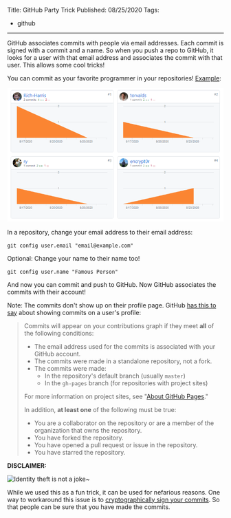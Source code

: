 Title: GitHub Party Trick
Published: 08/25/2020
Tags:

 - github
---

GitHub associates commits with people via email addresses. Each commit is signed with a commit and a name. So when you push a repo to GitHub, it looks for a user with that email address and associates the commit with that user. This allows some cool tricks!

You can commit as your favorite programmer in your repositories! [Example](https://github.com/encrypt0r/trick/graphs/contributors):

![List of contributors contains Rhyan Dhall, Rich Harris, and Linus Torvalds](../assets/images/posts/github-party-trick/contributors.png)

In a repository, change your email address to their email address:

```
git config user.email "email@example.com"
```

Optional: Change your name to their name too!

```
git config user.name "Famous Person"
```

And now you can commit and push to GitHub. Now GitHub associates the commits with their account!

Note: The commits don't show up on their profile page. GitHub [has this to say](https://docs.github.com/en/github/setting-up-and-managing-your-github-profile/why-are-my-contributions-not-showing-up-on-my-profile#commits) about showing commits on a user's profile:

> Commits will appear on your contributions graph if they meet **all** of the following conditions:
>
> - The email address used for the commits is associated with your GitHub account.
> - The commits were made in a standalone repository, not a fork.
> - The commits were made:
>   - In the repository's default branch (usually `master`)
>   - In the `gh-pages` branch (for repositories with project sites)
>
> For more information on project sites, see "[About GitHub Pages](https://docs.github.com/en/github/working-with-github-pages/about-github-pages#types-of-github-pages-sites)."
>
> In addition, **at least one** of the following must be true:
>
> - You are a collaborator on the repository or are a member of the organization that owns the repository.
> - You have forked the repository.
> - You have opened a pull request or issue in the repository.
> - You have starred the repository.

**DISCLAIMER:** 

![Identity theft is not a joke~](https://s.yimg.com/ny/api/res/1.2/27_UvTRiSb4a5C42zgkIeQ--~A/YXBwaWQ9aGlnaGxhbmRlcjtzbT0xO3c9NTAwO2g9MjAw/http://media.zenfs.com/en/homerun/feed_manager_auto_publish_494/3da2941d2b6e5249f73bed9bd44fdbf3)

While we used this as a fun trick, it can be used for nefarious reasons. One way to workaround this issue is to [cryptographically sign your commits](https://git-scm.com/book/en/v2/Git-Tools-Signing-Your-Work). So that people can be sure that you have made the commits.